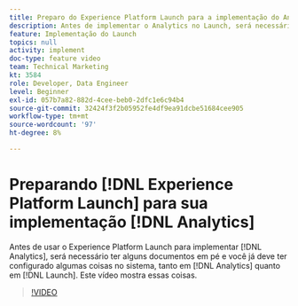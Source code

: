 ```yaml
---
title: Preparo do Experience Platform Launch para a implementação do Analytics
description: Antes de implementar o Analytics no Launch, será necessário ter alguns documentos em pé e você precisará configurar algumas coisas no sistema, tanto no Analytics quanto no Launch. Este vídeo mostra essas coisas.
feature: Implementação do Launch
topics: null
activity: implement
doc-type: feature video
team: Technical Marketing
kt: 3584
role: Developer, Data Engineer
level: Beginner
exl-id: 057b7a82-882d-4cee-beb0-2dfc1e6c94b4
source-git-commit: 32424f3f2b05952fe4df9ea91dcbe51684cee905
workflow-type: tm+mt
source-wordcount: '97'
ht-degree: 8%

---
```


# Preparando [!DNL Experience Platform Launch] para sua implementação [!DNL Analytics]

Antes de usar o Experience Platform Launch para implementar [!DNL Analytics], será necessário ter alguns documentos em pé e você já deve ter configurado algumas coisas no sistema, tanto em [!DNL Analytics] quanto em [!DNL Launch]. Este vídeo mostra essas coisas.

>[!VIDEO](https://video.tv.adobe.com/v/28752/?quality=12)
